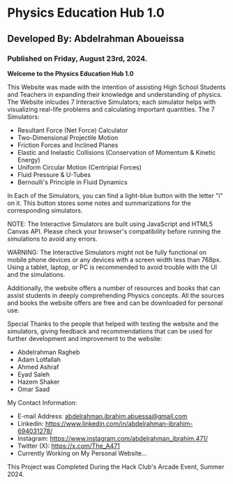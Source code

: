 # Physics Education Hub 1.0
## Developed By: Abdelrahman Aboueissa
### Published on Friday, August 23rd, 2024.
**Welcome to the Physics Education Hub 1.0**

This Website was made with the intention of assisting High School Students and Teachers in expanding their knowledge and understanding of physics.
The Website inlcudes 7 Interactive Simulators; each simulator helps with visualizing real-life problems and calculating important quantities.
The 7 Simulators:
- Resultant Force (Net Force) Calculator
- Two-Dimensional Projectile Motion
- Friction Forces and Inclined Planes
- Elastic and Inelastic Collisions (Conservation of Momentum & Kinetic Energy)
- Uniform Circular Motion (Centripial Forces)
- Fluid Pressure & U-Tubes
- Bernoulli's Principle in Fluid Dynamics

In Each of the Simulators, you can find a light-blue button with the letter "i" on it. This button stores some notes and summarizations for the corresponding simulators.

NOTE: The Interactive Simulators are built using JavaScript and HTML5 Canvas API.
Please check your browser's compatibility before running the simulations to avoid any errors.

WARNING: The Interactive Simulators might not be fully functional on mobile phone devices or any devices with a screen width less than 768px.
Using a tablet, laptop, or PC is recommended to avoid trouble with the UI and the simulations.

Additionally, the website offers a number of resources and books that can assist students in deeply comprehending Physics concepts.
All the sources and books the website offers are free and can be downloaded for personal use.  

Special Thanks to the people that helped with testing the website and the simulators,
giving feedback and recommendations that can be used for further development and improvement to the website:
- Abdelrahman Ragheb
- Adam Lotfallah
- Ahmed Ashraf
- Eyad Saleh
- Hazem Shaker
- Omar Saad

My Contact Information:
- E-mail Address: abdelrahman.ibrahim.abuessa@gmail.com
- Linkedin: https://www.linkedin.com/in/abdelrahman-ibrahim-694031278/
- Instagram: https://www.instagram.com/abdelrahman_ibrahim.471/
- Twitter (X): https://x.com/The_A471
- Currently Working on My Personal Website...

This Project was Completed During the Hack Club's Arcade Event, Summer 2024.
